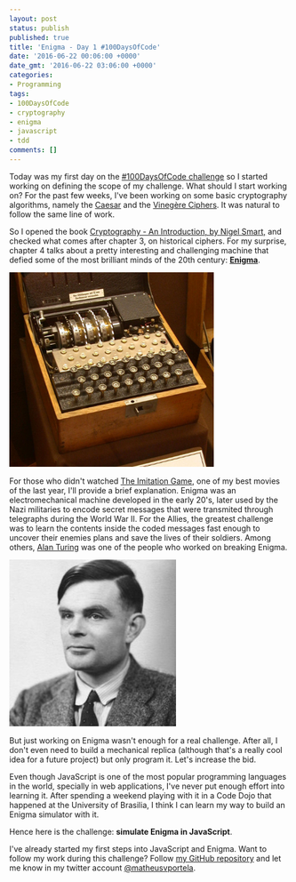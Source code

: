 ```yaml
---
layout: post
status: publish
published: true
title: 'Enigma - Day 1 #100DaysOfCode'
date: '2016-06-22 00:06:00 +0000'
date_gmt: '2016-06-22 03:06:00 +0000'
categories:
- Programming
tags:
- 100DaysOfCode
- cryptography
- enigma
- javascript
- tdd
comments: []
---
```


Today was my first day on the [#100DaysOfCode challenge](/100-days-of-code) so I started working on defining the scope of my challenge. What should I start working on? For the past few weeks, I've been working on some basic cryptography algorithms, namely the [Caesar](https://github.com/matheusportela/caesar-cipher) and the [Vinegère Ciphers](https://github.com/matheusportela/vigenere-cipher). It was natural to follow the same line of work.

So I opened the book [Cryptography - An Introduction, by Nigel Smart,](https://www.amazon.com/Cryptography-Introduction-Nigel-Smart/dp/0077099877) and checked what comes after chapter 3, on historical ciphers. For my surprise, chapter 4 talks about a pretty interesting and challenging machine that defied some of the most brilliant minds of the 20th century: [**Enigma**](https://en.wikipedia.org/wiki/Enigma_machine).

<img src="/assets/images/enigma.jpg" height="350">

For those who didn't watched [The Imitation Game](http://www.imdb.com/title/tt2084970/), one of my best movies of the last year, I'll provide a brief explanation. Enigma was an electromechanical machine developed in the early 20's, later used by the Nazi militaries to encode secret messages that were transmited through telegraphs during the World War II. For the Allies, the greatest challenge was to learn the contents inside the coded messages fast enough to uncover their enemies plans and save the lives of their soldiers. Among others, [Alan Turing](https://en.wikipedia.org/wiki/Alan_Turing) was one of the people who worked on breaking Enigma.

<img src="/assets/images/alan_turing.jpg">

But just working on Enigma wasn't enough for a real challenge. After all, I don't even need to build a mechanical replica (although that's a really cool idea for a future project) but only program it. Let's increase the bid.

Even though JavaScript is one of the most popular programming languages in the world, specially in web applications, I've never put enough effort into learning it. After spending a weekend playing with it in a Code Dojo that happened at the University of Brasilia, I think I can learn my way to build an Enigma simulator with it.

Hence here is the challenge: **simulate Enigma in JavaScript**.

I've already started my first steps into JavaScript and Enigma. Want to follow my work during this challenge? Follow [my GitHub repository](https://github.com/matheusportela/enigma-machine) and let me know in my twitter account [@matheusvportela](https://twitter.com/matheusvportela).
